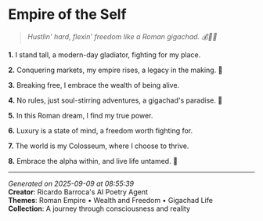# Empire of the Self

> *Hustlin' hard, flexin' freedom like a Roman gigachad. 💰🦹‍♀️*

**1.** I stand tall, a modern-day gladiator, fighting for my place.


**2.** Conquering markets, my empire rises, a legacy in the making. 💪


**3.** Breaking free, I embrace the wealth of being alive.


**4.** No rules, just soul-stirring adventures, a gigachad's paradise. 🌟


**5.** In this Roman dream, I find my true power.


**6.** Luxury is a state of mind, a freedom worth fighting for.


**7.** The world is my Colosseum, where I choose to thrive.


**8.** Embrace the alpha within, and live life untamed. 🦁



---

*Generated on 2025-09-09 at 08:55:39*  
**Creator**: Ricardo Barroca's AI Poetry Agent  
**Themes**: Roman Empire • Wealth and Freedom • Gigachad Life  
**Collection**: A journey through consciousness and reality